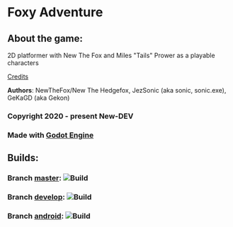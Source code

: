 # Foxy Adventure

## About the game:
2D platformer with New The Fox and Miles "Tails" Prower as a playable characters

[Credits](https://github.com/NewDEV-github/Foxy-Adventure/tree/master/CREDITS.txt)

**Authors**: NewTheFox/New The Hedgefox, JezSonic (aka sonic, sonic.exe), GeKaGD (aka Gekon)

### Copyright 2020 - present New-DEV

### Made with [Godot Engine](https://godotengine.org)



## Builds:

### Branch [master](https://github.com/NewDEV-github/Foxy-Adventure/tree/master/):  ![Build](https://github.com/NewDEV-github/Foxy-Adventure/workflows/Build/badge.svg?branch=master)

### Branch [develop](https://github.com/NewDEV-github/Foxy-Adventure/tree/develop/):  ![Build](https://github.com/NewDEV-github/Foxy-Adventure/workflows/Build/badge.svg?branch=develop)

### Branch [android](https://github.com/NewDEV-github/Foxy-Adventure/tree/android/):  ![Build](https://github.com/NewDEV-github/Foxy-Adventure/workflows/Build/badge.svg?branch=android)
